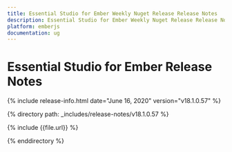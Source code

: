 ```yaml
---
title: Essential Studio for Ember Weekly Nuget Release Release Notes  
description: Essential Studio for Ember Weekly Nuget Release Release Notes  
platform: emberjs
documentation: ug
---
```


# Essential Studio for Ember  Release Notes  

{% include release-info.html date="June 16, 2020"  version="v18.1.0.57" %} 


{% directory path: _includes/release-notes/v18.1.0.57 %}

{% include {{file.url}} %}

{% enddirectory %}
